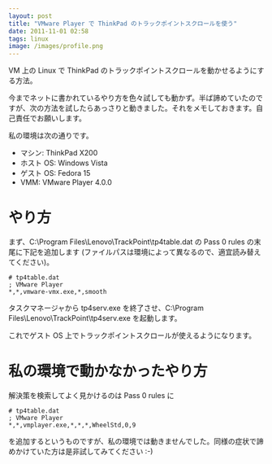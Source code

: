 ```yaml
---
layout: post
title: "VMware Player で ThinkPad のトラックポイントスクロールを使う"
date: 2011-11-01 02:58
tags: linux
image: /images/profile.png
---
```


VM 上の Linux で ThinkPad のトラックポイントスクロールを動かせるようにする方法。

今までネットに書かれているやり方を色々試しても動かず。半ば諦めていたのですが、次の方法を試したらあっさりと動きました。それをメモしておきます。自己責任でお願いします。

私の環境は次の通りです。

- マシン: ThinkPad X200
- ホスト OS: Windows Vista
- ゲスト OS: Fedora 15
- VMM: VMware Player 4.0.0

# やり方

まず、C:\Program Files\Lenovo\TrackPoint\tp4table.dat の Pass 0 rules の末尾に下記を追加します (ファイルパスは環境によって異なるので、適宜読み替えてください)。

```
# tp4table.dat
; VMware Player
*,*,vmware-vmx.exe,*,smooth
```

タスクマネージャから tp4serv.exe を終了させ、C:\Program Files\Lenovo\TrackPoint\tp4serv.exe を起動します。

これでゲスト OS 上でトラックポイントスクロールが使えるようになります。

# 私の環境で動かなかったやり方

解決策を検索してよく見かけるのは Pass 0 rules に

```
# tp4table.dat
; VMware Player
*,*,vmplayer.exe,*,*,*,WheelStd,0,9
```

を追加するというものですが、私の環境では動きませんでした。同様の症状で諦めかけていた方は是非試してみてください :-)
